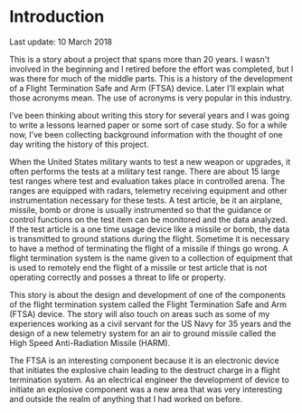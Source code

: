 Introduction
====
Last update: 10 March 2018

This is a story about a project that spans more than 20 years. I wasn't involved in the beginning and I retired before the effort was completed, but I was there for much of the middle parts. This is a history of the development of a Flight Termination Safe and Arm (FTSA) device.  Later I’ll explain what those acronyms mean.  The use of acronyms is very popular in this industry.  

I’ve been thinking about writing this story for several years and I was going to write a lessons learned paper or some sort of case study.  So for a while now, I’ve been collecting background information with the thought of one day writing the history of this project.  

When the United States military wants to test a new weapon or upgrades, it often performs the tests at a military test range. There are about 15 large test ranges where test and evaluation takes place in controlled arena.  The ranges are equipped with radars, telemetry receiving equipment and other instrumentation necessary for these tests.  A test article, be it an airplane, missile, bomb or drone is usually instrumented so that the guidance or control functions on the test item can be monitored and the data analyzed.  If the test article is a one time usage device like a missile or bomb, the data is transmitted to ground stations during the flight.  Sometime it is necessary to have a method of terminating the flight of a missile if things go wrong.  A flight termination system is the name given to a collection of equipment that is used to remotely end the flight of a missile or test article that is not operating correctly and posses a threat to life or property.  

This story is about the design and development of one of the components of the flight termination system called the Flight Termination Safe and Arm (FTSA) device.  The story will also touch on areas such as some of my experiences working as a civil servant for the US Navy for 35 years and the design of a new telemetry system for an air to ground missile called the High Speed Anti-Radiation Missile (HARM).    

The FTSA is an interesting component because it is an electronic device that initiates the explosive chain leading to the destruct charge in a flight termination system.  As an electrical engineer the development of device to initiate an explosive component was a new area that was very interesting and outside the realm of anything that I had worked on before.

